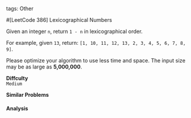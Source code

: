 tags: Other

#[LeetCode 386] Lexicographical Numbers

Given an integer `n`, return `1 - n` in lexicographical order.

For example, given `13`, return: `[1, 10, 11, 12, 13, 2, 3, 4, 5, 6, 7, 8, 9]`.

Please optimize your algorithm to use less time and space. 
The input size may be as large as **5,000,000**.

**Diffculty**  
`Medium`

**Similar Problems**  


#### Analysis




